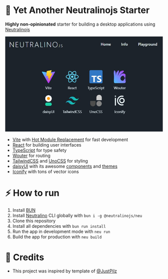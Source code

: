 # 🥱 Yet Another Neutralinojs Starter

**Highly non-opinionated** starter for building a desktop applications using [Neutralinojs](https://neutralino.js.org/docs/)

![Screenshot](web/public/screenshot.jpg)

- [Vite](https://vite.dev/) with [Hot Module Replacement](https://vitejs.dev/guide/features#hot-module-replacement) for fast development
- [React](https://react.dev/) for building user interfaces
- [TypeScript](https://www.typescriptlang.org/) for type safety
- [Wouter](https://github.com/molefrog/wouter) for routing
- [TailwindCSS](https://tailwindcss.com/) and [UnoCSS](https://unocss.dev/) for styling
- [daisyUI](https://daisyui.com/) with its awesome [components](https://daisyui.com/components/) and [themes](https://daisyui.com/docs/themes/)
- [Iconify](https://iconify.design/) with tons of vector icons

# ⚡️ How to run

1. Install [BUN](https://bun.sh/)
2. Install [Neutralino](https://neutralino.js.org/docs/#/setup/installation) CLI globally with `bun i -g @neutralinojs/neu`
3. Clone this repository
4. Install all dependencies with `bun run install`
5. Run the app in development mode with `neu run`
6. Build the app for production with `neu build`

# 👋 Credits

- This project was inspired by template of [@JustPilz](https://github.com/JustPilz/neu-react-ts-vite-template)
